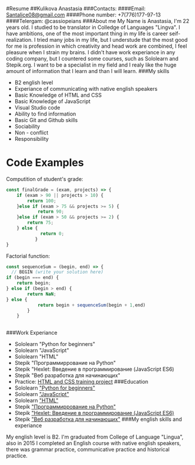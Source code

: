 #Resume
##Kulikova Anastasia
###Contacts: 
####Email: Santalice08@gmail.com
####Phone number: +7(776)177-97-13
####Telergam: @cassiopeians
###About me
My Name is Anastasia, I'm 22 years old. I studied to be translator in Colledge of Languages "Lingva". I have ambitions, one of the most important thing in my life is career seif-realization. I tried many jobs in my life, but I understude that the most good for me is profession in which creativity and head work are combined, I feel pleasure when I strain my brains.
I didn't have work experiance in any coding company, but I countered some courses, such as Sololearn and Stepik.org. I want to be a specialist in my field and I realy like the huge amount of information that I learn and than I will learn.
###My skills 
 - B2 english level 
 - Experiance of communicating with native english speakers
 - Basic Knowledge of HTML and CSS
 - Basic Knowledge of JavaScript
 - Visual Studio code
 - Ability to find information 
 - Basic Git and Github skills 
 - Sociability
 - Non - conflict
 - Responsibility 
  # Code Examples
 Computition of student's grade:
 
```Javascript
const finalGrade = (exam, projects) => {
    if (exam > 90 || projects > 10) {
        return 100;
    }else if (exam > 75 && projects >= 5) {
            return 90;
    }else if (exam > 50 && projects >= 2) {
        return 75;
    } else {
             return 0;
           }
}
```
Factorial function:
```Javascript 
const sequenceSum = (begin, end) => {
  // BEGIN (write your solution here)
if (begin === end) {
    return begin;
} else if (begin > end) {
        return NaN;
} else {
            return begin + sequenceSum(begin + 1,end)
        }
    }
    
```
###Work Experiance
- Sololearn "Python for beginners"
- Sololearn "JavaScript"
- Sololearn "HTML"
- Stepik "Программиррование на Python"
- Stepik "Hexlet: Введение в программирование (JavaScript ES6)
- Stepik "Веб разработка для начинающих"
- Practice: [HTML and CSS training project](https://github.com/SantAlice/Houston_project)
###Education 
- Sololearn ["Python for beginners"](https://www.sololearn.com/learning/1157)
- Sololearn ["JavaScript"](https://www.sololearn.com/learning/1024)
- Sololearn ["HTML"](https://www.sololearn.com/learning/1014)
- Stepik ["Программиррование на Python"](https://stepik.org/course/67/syllabus)
- Stepik ["Hexlet: Введение в программирование (JavaScript ES6)](https://stepik.org/course/13929/syllabus)
- Stepik ["Веб разработка для начинающих"](https://stepik.org/course/38218/syllabus)
###My english skills and experiance

My english level is B2. I'm graduated from College of Language "Lingua", also in 2015 I completed an English course with native english speakers, there was grammar practice, communicative practice and historical practice.



